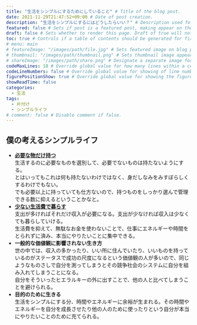 ```yaml
---
title: "生活をシンプルにするためにしていること" # Title of the blog post.
date: 2021-11-29T21:47:52+09:00 # Date of post creation.
description: "生活をシンプルにするにはどうしたらいい？" # Description used for search engine.
featured: false # Sets if post is a featured post, making appear on the home page side bar.
draft: false # Sets whether to render this page. Draft of true will not be rendered.
toc: true # Controls if a table of contents should be generated for first-level links automatically.
# menu: main
# featureImage: "/images/path/file.jpg" # Sets featured image on blog post.
# thumbnail: "/images/path/thumbnail.png" # Sets thumbnail image appearing inside card on homepage.
# shareImage: "/images/path/share.png" # Designate a separate image for social media sharing.
codeMaxLines: 10 # Override global value for how many lines within a code block before auto-collapsing.
codeLineNumbers: false # Override global value for showing of line numbers within code block.
figurePositionShow: true # Override global value for showing the figure label.
showReadTime: false
categories:
  - 生活
tags:
  - 片付け
  - シンプルライフ
# comment: false # Disable comment if false.
---
```


## 僕の考えるシンプルライフ
- **[必要な物だけ持つ](/post/2021/own-stuff-only-you-neccessary/)**  
生活するのに必要なものを選別して、必要でないものは持たないようにする。  
とはいってもこれは何も持たないわけではなく、身だしなみをみすぼらしくするわけでもない。  
でも必要以上に持っていても仕方ないので、持つものをしっかり選んで管理できる数に抑えるということかなと。
- **[少ない生活費で暮らす](/post/2021/make-life-simple-low-const-of-living/)**  
支出が多ければそれだけ収入が必要になる。支出が少なければ収入は少なくても暮らしていける。  
生活費を抑えて、無駄なお金を使わないことで、仕事にエネルギーや時間をとられずに済み、本当にやりたいことに集中できる。
- **一般的な価値観に影響されない生き方**  
世の中では、収入の多かったり、いい所に住んでいたり、いいものを持っているのがステータスで成功の尺度になるという価値観の人が多いので、同じようなものさしで自分を測ってしまうとその競争社会のシステムに自分を組み入れてしまうことになる。  
自分をそういったヒエラルキーの外に出すことで、他の人と比べてしまうことを避けられる。
- **目的のために生きる**  
生活をシンプルにする分、時間やエネルギーに余裕が生まれる。その時間やエネルギーを自分を成長させたり他の人のために使ったりという自分が本当にやりたいことのために充てられる。



